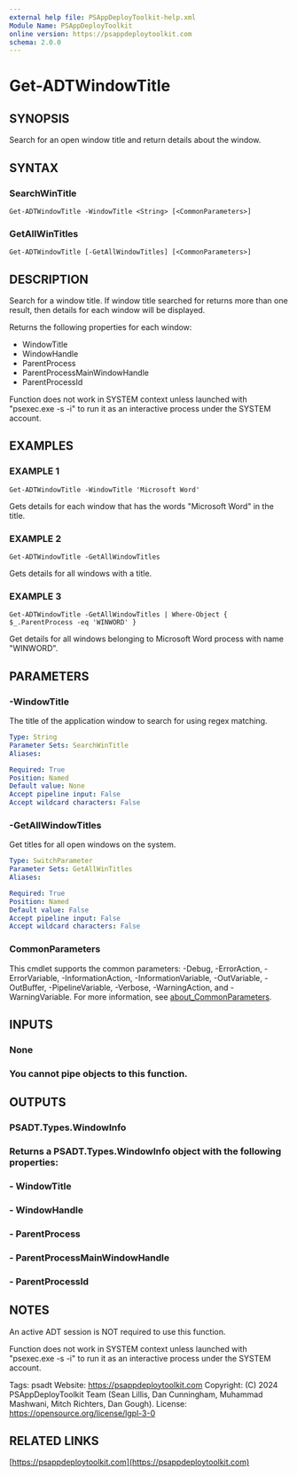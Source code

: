 ```yaml
---
external help file: PSAppDeployToolkit-help.xml
Module Name: PSAppDeployToolkit
online version: https://psappdeploytoolkit.com
schema: 2.0.0
---
```


# Get-ADTWindowTitle

## SYNOPSIS
Search for an open window title and return details about the window.

## SYNTAX

### SearchWinTitle
```
Get-ADTWindowTitle -WindowTitle <String> [<CommonParameters>]
```

### GetAllWinTitles
```
Get-ADTWindowTitle [-GetAllWindowTitles] [<CommonParameters>]
```

## DESCRIPTION
Search for a window title.
If window title searched for returns more than one result, then details for each window will be displayed.

Returns the following properties for each window:
- WindowTitle
- WindowHandle
- ParentProcess
- ParentProcessMainWindowHandle
- ParentProcessId

Function does not work in SYSTEM context unless launched with "psexec.exe -s -i" to run it as an interactive process under the SYSTEM account.

## EXAMPLES

### EXAMPLE 1
```
Get-ADTWindowTitle -WindowTitle 'Microsoft Word'
```

Gets details for each window that has the words "Microsoft Word" in the title.

### EXAMPLE 2
```
Get-ADTWindowTitle -GetAllWindowTitles
```

Gets details for all windows with a title.

### EXAMPLE 3
```
Get-ADTWindowTitle -GetAllWindowTitles | Where-Object { $_.ParentProcess -eq 'WINWORD' }
```

Get details for all windows belonging to Microsoft Word process with name "WINWORD".

## PARAMETERS

### -WindowTitle
The title of the application window to search for using regex matching.

```yaml
Type: String
Parameter Sets: SearchWinTitle
Aliases:

Required: True
Position: Named
Default value: None
Accept pipeline input: False
Accept wildcard characters: False
```

### -GetAllWindowTitles
Get titles for all open windows on the system.

```yaml
Type: SwitchParameter
Parameter Sets: GetAllWinTitles
Aliases:

Required: True
Position: Named
Default value: False
Accept pipeline input: False
Accept wildcard characters: False
```

### CommonParameters
This cmdlet supports the common parameters: -Debug, -ErrorAction, -ErrorVariable, -InformationAction, -InformationVariable, -OutVariable, -OutBuffer, -PipelineVariable, -Verbose, -WarningAction, and -WarningVariable. For more information, see [about_CommonParameters](http://go.microsoft.com/fwlink/?LinkID=113216).

## INPUTS

### None
### You cannot pipe objects to this function.
## OUTPUTS

### PSADT.Types.WindowInfo
### Returns a PSADT.Types.WindowInfo object with the following properties:
### - WindowTitle
### - WindowHandle
### - ParentProcess
### - ParentProcessMainWindowHandle
### - ParentProcessId
## NOTES
An active ADT session is NOT required to use this function.

Function does not work in SYSTEM context unless launched with "psexec.exe -s -i" to run it as an interactive process under the SYSTEM account.

Tags: psadt
Website: https://psappdeploytoolkit.com
Copyright: (C) 2024 PSAppDeployToolkit Team (Sean Lillis, Dan Cunningham, Muhammad Mashwani, Mitch Richters, Dan Gough).
License: https://opensource.org/license/lgpl-3-0

## RELATED LINKS

[https://psappdeploytoolkit.com](https://psappdeploytoolkit.com)
